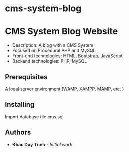 # cms-system-blog

# CMS System Blog Website

*	Description: A blog with a CMS System
*	Focused on Procedural PHP and MySQL
*	Front-end technologies: HTML, Bootstrap, JavaScript
*	Backend technologies: PHP, MySQL


## Prerequisites

A local server environment (WAMP, XAMPP, MAMP, etc. )

## Installing

Import database file cms.sql

## Authors

* **Khac Duy Trinh** - *Initial work*

